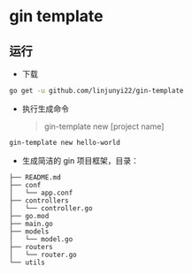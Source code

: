 # gin template

## 运行

* 下载

```bash
go get -u github.com/linjunyi22/gin-template
```

* 执行生成命令

  > gin-template new [project name]

```bash
gin-template new hello-world
```

* 生成简洁的 gin 项目框架，目录：
```
├── README.md
├── conf
│   └── app.conf
├── controllers
│   └── controller.go
├── go.mod
├── main.go
├── models
│   └── model.go
├── routers
│   └── router.go
└── utils
```

